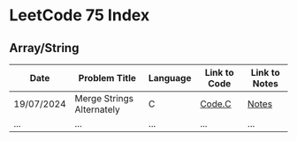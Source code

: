 # LeetCode 75 Index

## Array/String
| Date       | Problem Title      | Language | Link to Code                                  | Link to Notes                                 |
|------------|--------------------|----------|-----------------------------------------------|-----------------------------------------------|
| 19/07/2024 | Merge Strings Alternately       | C        | [Code.C](./Array-String/MergeStringsAlternately/1768.c)    | [Notes](./Array-String/MergeStringsAlternately/1768.md)    |
| ...        | ...                | ...      | ...                                           | ...                                           |

